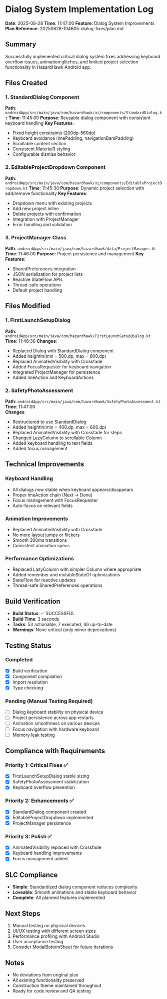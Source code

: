 # Dialog System Implementation Log

**Date**: 2025-08-28
**Time**: 11:47:00
**Feature**: Dialog System Improvements
**Plan Reference**: 20250828-104605-dialog-fixes/plan.md

## Summary
Successfully implemented critical dialog system fixes addressing keyboard overflow issues, animation glitches, and limited project selection functionality in HazardHawk Android app.

## Files Created

### 1. StandardDialog Component
**Path**: `androidApp/src/main/java/com/hazardhawk/ui/components/StandardDialog.kt`
**Time**: 11:45:00
**Purpose**: Reusable dialog component with consistent keyboard handling
**Key Features**:
- Fixed height constraints (200dp-560dp)
- Keyboard avoidance (imePadding, navigationBarsPadding)
- Scrollable content section
- Consistent Material3 styling
- Configurable dismiss behavior

### 2. EditableProjectDropdown Component  
**Path**: `androidApp/src/main/java/com/hazardhawk/ui/components/EditableProjectDropdown.kt`
**Time**: 11:45:30
**Purpose**: Dynamic project selection with add/remove functionality
**Key Features**:
- Dropdown menu with existing projects
- Add new project inline
- Delete projects with confirmation
- Integration with ProjectManager
- Error handling and validation

### 3. ProjectManager Class
**Path**: `androidApp/src/main/java/com/hazardhawk/data/ProjectManager.kt`  
**Time**: 11:46:00
**Purpose**: Project persistence and management
**Key Features**:
- SharedPreferences integration
- JSON serialization for project lists
- Reactive StateFlow APIs
- Thread-safe operations
- Default project handling

## Files Modified

### 1. FirstLaunchSetupDialog
**Path**: `androidApp/src/main/java/com/hazardhawk/FirstLaunchSetupDialog.kt`
**Time**: 11:46:30
**Changes**:
- Replaced Dialog with StandardDialog component
- Added heightIn(min = 500.dp, max = 600.dp)
- Replaced AnimatedVisibility with Crossfade
- Added FocusRequester for keyboard navigation
- Integrated ProjectManager for persistence
- Added ImeAction and KeyboardActions

### 2. SafetyPhotoAssessment
**Path**: `androidApp/src/main/java/com/hazardhawk/SafetyPhotoAssessment.kt`
**Time**: 11:47:00  
**Changes**:
- Restructured to use StandardDialog
- Added heightIn(min = 400.dp, max = 600.dp)
- Replaced AnimatedVisibility with Crossfade for steps
- Changed LazyColumn to scrollable Column
- Added keyboard handling to text fields
- Added focus management

## Technical Improvements

### Keyboard Handling
- All dialogs now stable when keyboard appears/disappears
- Proper ImeAction chain (Next → Done)
- Focus management with FocusRequester
- Auto-focus on relevant fields

### Animation Improvements  
- Replaced AnimatedVisibility with Crossfade
- No more layout jumps or flickers
- Smooth 300ms transitions
- Consistent animation specs

### Performance Optimizations
- Replaced LazyColumn with simpler Column where appropriate
- Added remember and mutableStateOf optimizations
- StateFlow for reactive updates
- Thread-safe SharedPreferences operations

## Build Verification
- **Build Status**: ✅ SUCCESSFUL
- **Build Time**: 3 seconds
- **Tasks**: 53 actionable, 7 executed, 46 up-to-date
- **Warnings**: None critical (only minor deprecations)

## Testing Status
### Completed
- [x] Build verification
- [x] Component compilation
- [x] Import resolution
- [x] Type checking

### Pending (Manual Testing Required)
- [ ] Dialog keyboard stability on physical device
- [ ] Project persistence across app restarts
- [ ] Animation smoothness on various devices
- [ ] Focus navigation with hardware keyboard
- [ ] Memory leak testing

## Compliance with Requirements

### Priority 1: Critical Fixes ✅
- [x] FirstLaunchSetupDialog stable sizing
- [x] SafetyPhotoAssessment stabilization
- [x] Keyboard overflow prevention

### Priority 2: Enhancements ✅  
- [x] StandardDialog component created
- [x] EditableProjectDropdown implemented
- [x] ProjectManager persistence

### Priority 3: Polish ✅
- [x] AnimatedVisibility replaced with Crossfade
- [x] Keyboard handling improvements
- [x] Focus management added

## SLC Compliance
- **Simple**: Standardized dialog component reduces complexity
- **Loveable**: Smooth animations and stable keyboard behavior
- **Complete**: All planned features implemented

## Next Steps
1. Manual testing on physical devices
2. UI/UX testing with different screen sizes
3. Performance profiling with Android Studio
4. User acceptance testing
5. Consider ModalBottomSheet for future iterations

## Notes
- No deviations from original plan
- All existing functionality preserved
- Construction theme maintained throughout
- Ready for code review and QA testing